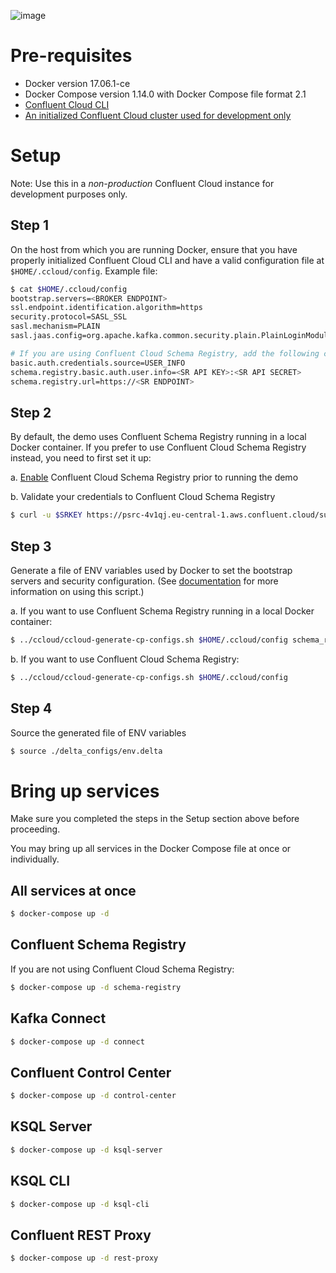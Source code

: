 ![image](../images/confluent-logo-300-2.png)

# Pre-requisites

* Docker version 17.06.1-ce
* Docker Compose version 1.14.0 with Docker Compose file format 2.1
* [Confluent Cloud CLI](https://docs.confluent.io/current/cloud-quickstart.html#step-2-install-ccloud-cli?utm_source=github&utm_medium=demo&utm_campaign=ch.examples_type.community_content.cp-all-in-one-cloud)
* [An initialized Confluent Cloud cluster used for development only](https://confluent.cloud)

# Setup

Note: Use this in a *non-production* Confluent Cloud instance for development purposes only.

## Step 1

On the host from which you are running Docker, ensure that you have properly initialized Confluent Cloud CLI and have a valid configuration file at `$HOME/.ccloud/config`. Example file:

```bash
$ cat $HOME/.ccloud/config
bootstrap.servers=<BROKER ENDPOINT>
ssl.endpoint.identification.algorithm=https
security.protocol=SASL_SSL
sasl.mechanism=PLAIN
sasl.jaas.config=org.apache.kafka.common.security.plain.PlainLoginModule required username\="<API KEY>" password\="<API SECRET>";

# If you are using Confluent Cloud Schema Registry, add the following configuration parameters
basic.auth.credentials.source=USER_INFO
schema.registry.basic.auth.user.info=<SR API KEY>:<SR API SECRET>
schema.registry.url=https://<SR ENDPOINT>
```

## Step 2

By default, the demo uses Confluent Schema Registry running in a local Docker container. If you prefer to use Confluent Cloud Schema Registry instead, you need to first set it up:

   a. [Enable](http://docs.confluent.io/current/quickstart/cloud-quickstart.html#step-3-configure-sr-ccloud?utm_source=github&utm_medium=demo&utm_campaign=ch.examples_type.community_content.cp-all-in-one-cloud) Confluent Cloud Schema Registry prior to running the demo

   b. Validate your credentials to Confluent Cloud Schema Registry

   ```bash
   $ curl -u $SRKEY https://psrc-4v1qj.eu-central-1.aws.confluent.cloud/subjects
   ```

## Step 3

Generate a file of ENV variables used by Docker to set the bootstrap servers and security configuration.
(See [documentation](https://docs.confluent.io/current/cloud/connect/auto-generate-configs.html?utm_source=github&utm_medium=demo&utm_campaign=ch.examples_type.community_content.cp-all-in-one-cloud) for more information on using this script.)

   a. If you want to use Confluent Schema Registry running in a local Docker container:

   ```bash
   $ ../ccloud/ccloud-generate-cp-configs.sh $HOME/.ccloud/config schema_registry_docker.config
   ```

   b. If you want to use Confluent Cloud Schema Registry:

   ```bash
   $ ../ccloud/ccloud-generate-cp-configs.sh $HOME/.ccloud/config
   ```

## Step 4

Source the generated file of ENV variables

```bash
$ source ./delta_configs/env.delta
```

# Bring up services

Make sure you completed the steps in the Setup section above before proceeding. 

You may bring up all services in the Docker Compose file at once or individually.

## All services at once

```bash
$ docker-compose up -d
```

## Confluent Schema Registry

If you are not using Confluent Cloud Schema Registry:

```bash
$ docker-compose up -d schema-registry
```

## Kafka Connect

```bash
$ docker-compose up -d connect
```

## Confluent Control Center

```bash
$ docker-compose up -d control-center
```

## KSQL Server

```bash
$ docker-compose up -d ksql-server
```

## KSQL CLI

```bash
$ docker-compose up -d ksql-cli
```

## Confluent REST Proxy

```bash
$ docker-compose up -d rest-proxy
```
